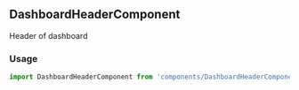 ## DashboardHeaderComponent

Header of dashboard

### Usage

```javascript
import DashboardHeaderComponent from 'components/DashboardHeaderComponent/DashboardHeaderComponent.js';
```
